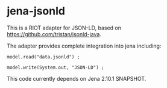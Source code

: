 jena-jsonld
===========

This is a RIOT adapter for JSON-LD, based on https://github.com/tristan/jsonld-java.

The adapter provides complete integration into jena including:

    model.read("data.jsonld") ;

    model.write(System.out, "JSON-LD") ;

This code currently depends on Jena 2.10.1 SNAPSHOT.

